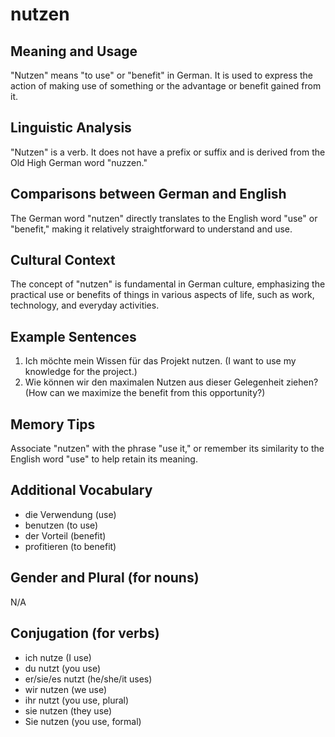 # nutzen
## Meaning and Usage
"Nutzen" means "to use" or "benefit" in German. It is used to express the action of making use of something or the advantage or benefit gained from it.

## Linguistic Analysis
"Nutzen" is a verb. It does not have a prefix or suffix and is derived from the Old High German word "nuzzen." 

## Comparisons between German and English
The German word "nutzen" directly translates to the English word "use" or "benefit," making it relatively straightforward to understand and use.

## Cultural Context
The concept of "nutzen" is fundamental in German culture, emphasizing the practical use or benefits of things in various aspects of life, such as work, technology, and everyday activities.

## Example Sentences
1. Ich möchte mein Wissen für das Projekt nutzen. (I want to use my knowledge for the project.)
2. Wie können wir den maximalen Nutzen aus dieser Gelegenheit ziehen? (How can we maximize the benefit from this opportunity?)

## Memory Tips
Associate "nutzen" with the phrase "use it," or remember its similarity to the English word "use" to help retain its meaning.

## Additional Vocabulary
- die Verwendung (use)
- benutzen (to use)
- der Vorteil (benefit)
- profitieren (to benefit)

## Gender and Plural (for nouns)
N/A

## Conjugation (for verbs)
- ich nutze (I use)
- du nutzt (you use)
- er/sie/es nutzt (he/she/it uses)
- wir nutzen (we use)
- ihr nutzt (you use, plural)
- sie nutzen (they use)
- Sie nutzen (you use, formal)
